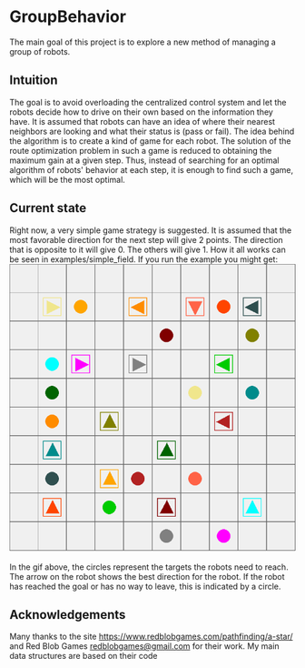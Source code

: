 # GroupBehavior

The main goal of this project is to explore a new method of managing a group of robots.

## Intuition

The goal is to avoid overloading the centralized control system and let the robots decide how to drive on their own based on the information they have.
It is assumed that robots can have an idea of where their nearest neighbors are looking and what their status is (pass or fail).
The idea behind the algorithm is to create a kind of game for each robot. The solution of the route optimization problem in such a game is reduced to obtaining the maximum gain at a given step. 
Thus, instead of searching for an optimal algorithm of robots' behavior at each step, it is enough to find such a game, which will be the most optimal.

## Current state

Right now, a very simple game strategy is suggested. It is assumed that the most favorable direction for the next step will give 2 points. The direction that is opposite to it will give 0. The others will give 1. How it all works can be seen in examples/simple_field. If you run the example you might get:
 \
![simple strategy](gifs/simple_demostration.gif) \
 \
In the gif above, the circles represent the targets the robots need to reach. The arrow on the robot shows the best direction for the robot. If the robot has reached the goal or has no way to leave, this is indicated by a circle.


## Acknowledgements

Many thanks to the site https://www.redblobgames.com/pathfinding/a-star/ and Red Blob Games <redblobgames@gmail.com> for their work. My main data structures are based on their code